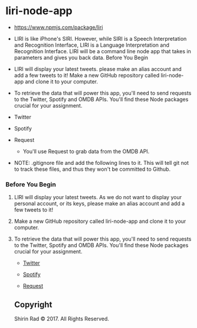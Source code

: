 # liri-node-app
* https://www.npmjs.com/package/liri

* LIRI is like iPhone's SIRI. However, while SIRI is a Speech Interpretation and Recognition Interface, LIRI is a Language Interpretation and Recognition Interface. LIRI will be a command line node app that takes in parameters and gives you back data.
Before You Begin

* LIRI will display your latest tweets. please make an alias account and add a few tweets to it!
Make a new GitHub repository called liri-node-app and clone it to your computer.

* To retrieve the data that will power this app, you'll need to send requests to the Twitter, Spotify and OMDB APIs. You'll find these Node packages crucial for your assignment.
* Twitter
* Spotify
* Request
  * You'll use Request to grab data from the OMDB API.


* NOTE: .gitignore file and add the following lines to it. This will tell git not to track these files, and thus they won't be committed to Github.


### Before You Begin

1. LIRI will display your latest tweets. As we do not want to display your personal account, or its keys, please make an alias account and add a few tweets to it!

2. Make a new GitHub repository called liri-node-app and clone it to your computer.

3. To retrieve the data that will power this app, you'll need to send requests to the Twitter, Spotify and OMDB APIs. You'll find these Node packages crucial for your assignment.

   * [Twitter](https://www.npmjs.com/package/twitter)

   * [Spotify](https://www.npmjs.com/package/node-spotify-api)

   * [Request](https://www.npmjs.com/package/request)


   ## Copyright

   Shirin Rad © 2017. All Rights Reserved.
